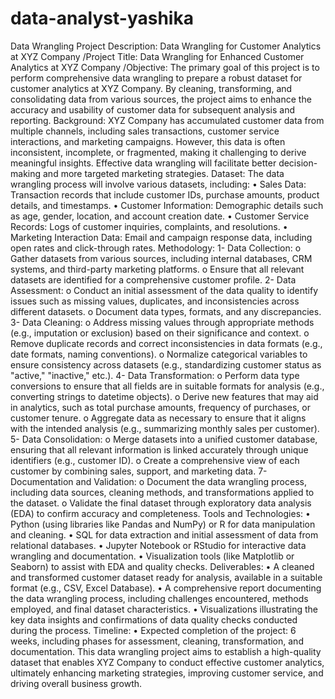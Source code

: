 # data-analyst-yashika
Data Wrangling 
Project Description: Data Wrangling for Customer Analytics at XYZ Company
/Project Title: Data Wrangling for Enhanced Customer Analytics at XYZ Company
/Objective: The primary goal of this project is to perform comprehensive data wrangling to prepare a robust dataset for customer analytics at XYZ Company. By cleaning, transforming, and consolidating data from various sources, the project aims to enhance the accuracy and usability of customer data for subsequent analysis and reporting.
Background: XYZ Company has accumulated customer data from multiple channels, including sales transactions, customer service interactions, and marketing campaigns. However, this data is often inconsistent, incomplete, or fragmented, making it challenging to derive meaningful insights. Effective data wrangling will facilitate better decision-making and more targeted marketing strategies.
Dataset: The data wrangling process will involve various datasets, including:
•	Sales Data: Transaction records that include customer IDs, purchase amounts, product details, and timestamps.
•	Customer Information: Demographic details such as age, gender, location, and account creation date.
•	Customer Service Records: Logs of customer inquiries, complaints, and resolutions.
•	Marketing Interaction Data: Email and campaign response data, including open rates and click-through rates.
Methodology:
1-	Data Collection:
o	Gather datasets from various sources, including internal databases, CRM systems, and third-party marketing platforms.
o	Ensure that all relevant datasets are identified for a comprehensive customer profile.
2-	Data Assessment:
o	Conduct an initial assessment of the data quality to identify issues such as missing values, duplicates, and inconsistencies across different datasets.
o	Document data types, formats, and any discrepancies.
3-	Data Cleaning:
o	Address missing values through appropriate methods (e.g., imputation or exclusion) based on their significance and context.
o	Remove duplicate records and correct inconsistencies in data formats (e.g., date formats, naming conventions).
o	Normalize categorical variables to ensure consistency across datasets (e.g., standardizing customer status as "active," "inactive," etc.).
4-	Data Transformation:
o	Perform data type conversions to ensure that all fields are in suitable formats for analysis (e.g., converting strings to datetime objects).
o	Derive new features that may aid in analytics, such as total purchase amounts, frequency of purchases, or customer tenure.
o	Aggregate data as necessary to ensure that it aligns with the intended analysis (e.g., summarizing monthly sales per customer).
5-	Data Consolidation:
o	Merge datasets into a unified customer database, ensuring that all relevant information is linked accurately through unique identifiers (e.g., customer ID).
o	Create a comprehensive view of each customer by combining sales, support, and marketing data.
7-	Documentation and Validation:
o	Document the data wrangling process, including data sources, cleaning methods, and transformations applied to the dataset.
o	Validate the final dataset through exploratory data analysis (EDA) to confirm accuracy and completeness.
Tools and Technologies:
•	Python (using libraries like Pandas and NumPy) or R for data manipulation and cleaning.
•	SQL for data extraction and initial assessment of data from relational databases.
•	Jupyter Notebook or RStudio for interactive data wrangling and documentation.
•	Visualization tools (like Matplotlib or Seaborn) to assist with EDA and quality checks.
Deliverables:
•	A cleaned and transformed customer dataset ready for analysis, available in a suitable format (e.g., CSV, Excel Database).
•	A comprehensive report documenting the data wrangling process, including challenges encountered, methods employed, and final dataset characteristics.
•	Visualizations illustrating the key data insights and confirmations of data quality checks conducted during the process.
Timeline:
•	Expected completion of the project: 6 weeks, including phases for assessment, cleaning, transformation, and documentation.
This data wrangling project aims to establish a high-quality dataset that enables XYZ Company to conduct effective customer analytics, ultimately enhancing marketing strategies, improving customer service, and driving overall business growth.
